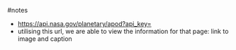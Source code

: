 #notes

- https://api.nasa.gov/planetary/apod?api_key=<apikey>
- utilising this url, we are able to view the information for that page: link to image and caption
